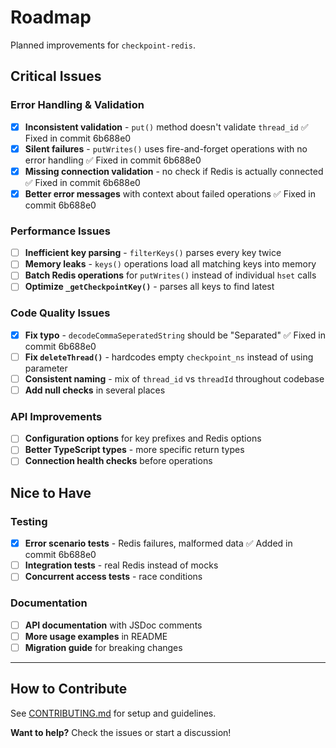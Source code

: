 # Roadmap

Planned improvements for `checkpoint-redis`.

## Critical Issues

### Error Handling & Validation
- [x] **Inconsistent validation** - `put()` method doesn't validate `thread_id` ✅ Fixed in commit 6b688e0
- [x] **Silent failures** - `putWrites()` uses fire-and-forget operations with no error handling ✅ Fixed in commit 6b688e0
- [x] **Missing connection validation** - no check if Redis is actually connected ✅ Fixed in commit 6b688e0
- [x] **Better error messages** with context about failed operations ✅ Fixed in commit 6b688e0

### Performance Issues
- [ ] **Inefficient key parsing** - `filterKeys()` parses every key twice
- [ ] **Memory leaks** - `keys()` operations load all matching keys into memory
- [ ] **Batch Redis operations** for `putWrites()` instead of individual `hset` calls
- [ ] **Optimize `_getCheckpointKey()`** - parses all keys to find latest

### Code Quality Issues
- [x] **Fix typo** - `decodeCommaSeperatedString` should be "Separated" ✅ Fixed in commit 6b688e0
- [ ] **Fix `deleteThread()`** - hardcodes empty `checkpoint_ns` instead of using parameter
- [ ] **Consistent naming** - mix of `thread_id` vs `threadId` throughout codebase
- [ ] **Add null checks** in several places

### API Improvements
- [ ] **Configuration options** for key prefixes and Redis options
- [ ] **Better TypeScript types** - more specific return types
- [ ] **Connection health checks** before operations

## Nice to Have

### Testing
- [x] **Error scenario tests** - Redis failures, malformed data ✅ Added in commit 6b688e0
- [ ] **Integration tests** - real Redis instead of mocks
- [ ] **Concurrent access tests** - race conditions

### Documentation
- [ ] **API documentation** with JSDoc comments
- [ ] **More usage examples** in README
- [ ] **Migration guide** for breaking changes

---

## How to Contribute

See [CONTRIBUTING.md](./CONTRIBUTING.md) for setup and guidelines.

**Want to help?** Check the issues or start a discussion!
